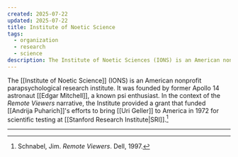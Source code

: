 ```yaml
---
created: 2025-07-22
updated: 2025-07-22
title: Institute of Noetic Science
tags:
  - organization
  - research
  - science
description: The Institute of Noetic Sciences (IONS) is an American nonprofit parapsychological research institute.
---
```


The [[Institute of Noetic Science]] (IONS) is an American nonprofit parapsychological research institute. It was founded by former Apollo 14 astronaut [[Edgar Mitchell]], a known psi enthusiast. In the context of the *Remote Viewers* narrative, the Institute provided a grant that funded [[Andrija Puharich]]'s efforts to bring [[Uri Geller]] to America in 1972 for scientific testing at [[Stanford Research Institute|SRI]].[^1]

---

[^1]: Schnabel, Jim. *Remote Viewers*. Dell, 1997.